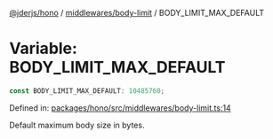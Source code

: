 [@jderjs/hono](../../../README.md) / [middlewares/body-limit](../README.md) / BODY\_LIMIT\_MAX\_DEFAULT

# Variable: BODY\_LIMIT\_MAX\_DEFAULT

```ts
const BODY_LIMIT_MAX_DEFAULT: 10485760;
```

Defined in: [packages/hono/src/middlewares/body-limit.ts:14](https://github.com/jder-std/hono/blob/56d61bd209450892d9e6b8763edeae6b0994ecaf/packages/hono/src/middlewares/body-limit.ts#L14)

Default maximum body size in bytes.
